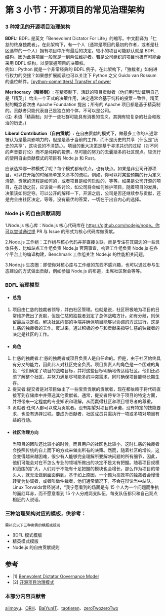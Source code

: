 
# 第 3 小节：开源项目的常见治理架构
### 3 种常见的开源项目治理架构

 **BDFL:**  BDFL 是英文「Benevolent Dictator For Life」的缩写。中文翻译为「仁慈的终身独裁者」。在此架构下，有一个人（通常是项目的最初的作者，或者是社区选举的一个人）拥有项目中所有最后的决定。较小的项目可能默认就是 BDFL 结构，因为此类项目一般就是一到两位维护者。若是公司组织的项目也极有可能会采用 BDFL 结构，以便掌握项目的决策权。  
例如：Python 就是一个非常经典的 BDFL 例子。在此架构下，「独裁者」如何进行权力的交接？如果想扩展阅读也可以关注下 Python 之父 Guido van Rossum 的退位邮件。[[python-committers] Transfer of power](https://mail.python.org/pipermail/python-committers/2018-July/005664.html)

 **Meritocracy（精英制）:** 在精英制下，活跃的项目贡献者（他们用行动证明自己是「精英」）给出一个正式的决策作用，决定通常会基于纯粹的投票一致性。精英制的概念首次由 Apache Foundation 提出；所有的 Apache 项目都是基于精英制的。贡献者只能代表自己是独立的个体，不可以是公司。  
(注: 术语「精英制」对于一些社群可能具有消极的含义，其拥有较复杂的社会和政治的历史。)

 **Liberal Contribution（自由贡献）:** 在自由贡献的模式下，做最多工作的人通常被认为是最具影响力的，但是是基于当前的工作，而不是历史的共享（什么是“历史的共享”，这块说的不清楚。）。项目的重大决策是基于寻求共识的过程（对不同的声音要讨论）而不是纯粹的投票，尽可能的努力的去囊括多的社区观点。较流行的使用自由贡献模式的项目有 Node.js 和 Rust。

应该选择哪一种模式了呢？每个模式都有优点，也有缺点。如果是非公司开源项目，可以在开始的时候简单定义基本的流程。例如，你可以将某些预期的行为定义清楚，贡献的流程是如何的，或者项目是如何启动的，等等。如果是公司开源的项目，在启动之前，应该做一些讨论，如公司将会如何维护项目，随着项目的发展，决策该如何定夺。可以公开的解释一下，开源之后，公司是否还继续参与贡献，还是完全由社区决定，等等。没有最优的答案，一切在于出自内心的选择。


### Node.js 的自由贡献规则

  1.Node.js 核心库：Node.js 核心代码库在 https://github.com/nodejs/node。你可以尝试通过提 PR 与 Issue 的形式为核心代码库做贡献。

  2.Node.js 工作组：工作组与核心代码并非直接关联，而是专注在其周边的一些具体任务，比如站点工作组负责 Node.js 官网事宜，构建工作组负责 Node.js 在各个平台上的编译构建，Benchmark 工作组关注 Node.js 的性能相关问题。

  3.Node.js 生态圈：即使你对核心库与工作组的东西不感兴趣，也可以通过参与生态建设的方式做出贡献，例如参加 Node.js 的布道，出席社区聚会等等。


### BDFL 治理模型
  - #### 总览
  1. 项目由仁慈的独裁者领导，并由社区管理。也就是说，社区积极地为项目的日常维护做出了贡献，但是仁慈的独裁者划定了总体战略方针。如有分歧，则保留最后决定权。解决社区内部的争端并确保项目能够以协调的方式进行，这是仁慈的独裁者的工作。反过来，通过积极的参与和贡献来指导仁慈的独裁者的决定是社区的工作。

 - #### 角色
  1. 仁慈的独裁者:仁慈的独裁者或项目负责人是自任命的。但是，由于社区始终具有分叉的能力，因此此人对社区完全负责。项目负责人的角色是一个困难的角色：他们确定了项目的战略目标，并将这些目标明确地传达给社区。他们还必须了解整个社区，并努力满足尽可能多的冲突需求，同时确保项目能够长期生存。
  2. 提交者:提交者是对项目做出了一些宝贵贡献的贡献者，现在都依赖于将代码直接写到存储库中并筛选其他贡献者。通常，提交者将专注于项目的特定方面，并将带来一定程度的专业知识和理解，从而赢得社区和项目领导者的尊重。
  3. 贡献者:任何人都可以成为贡献者。没有期望对项目的承诺，没有特定的技能要求，也没有选择过程。要成为贡献者，社区成员只需执行一项或多项对项目有益的行动。

 - #### 社区治理方向
    当项目的团队还比较小的时候，而且用户的社区也比较小，这时仁慈的独裁者会按照传统的自上而下的方式来做出所有的决策。然而，随着社区的增长，这会变得越来越困难，很少有人能够完全理解所要解决问题的所有细节，因此，他们可能会对在不怎么专业的领域所做出的决定不是太有把握。随着项目规模和范围的扩大，人们对于不能有十足把握的模块也会增长，那么作为项目的带头人，就无法做到面面俱到。基于如上原因，一个颇为高效率的独裁者会慢慢转变为协调者，或者叫做仲裁者，他们通常情况下，不会在辩论当中站队，Linux Torvalds曾经说过，“我宁愿看到的场面是有 15 个人为一个问题而争执的面红耳赤，而不愿意看到 15 个人分成两支队伍，每支队伍都只和自己观点相近的人说话。



### 三种治理架构对应的模板，供参考：


```
需补充以下三种案例的模版或规则
```


- BDFL 模式模版
- 精英模式模版
- Node.js 的自由贡献规则


## 参考

- [1] [Benevolent Dictator Governance Model](http://oss-watch.ac.uk/resources/benevolentdictatorgovernancemodel)
- [2] [开源项目治理模式](http://opensourceway.community/posts/foundation_introduce/oss_governance_models)

### 本部分内容贡献者

[alimoyu](https://gitee.com/alimoyu)、[ORH](https://gitee.com/orh)、[BaiYunIT](https://gitee.com/baiyunit)、[taotieren](https://gitee.com/taotieren)、[zeroTwozeroTwo](https://gitee.com/zerotwozerotwo)